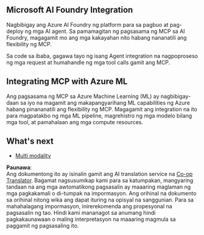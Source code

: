 <!--
CO_OP_TRANSLATOR_METADATA:
{
  "original_hash": "f1262ab21f5ebbe1003fb0114c7ca545",
  "translation_date": "2025-06-02T20:47:08+00:00",
  "source_file": "05-AdvancedTopics/mcp-integration/README.md",
  "language_code": "tl"
}
-->
## Microsoft AI Foundry Integration

Nagbibigay ang Azure AI Foundry ng platform para sa pagbuo at pag-deploy ng mga AI agent. Sa pamamagitan ng pagsasama ng MCP sa AI Foundry, magagamit mo ang mga kakayahan nito habang nananatili ang flexibility ng MCP.

Sa code sa ibaba, gagawa tayo ng isang Agent integration na nagpoproseso ng mga request at humahandle ng mga tool calls gamit ang MCP.

## Integrating MCP with Azure ML

Ang pagsasama ng MCP sa Azure Machine Learning (ML) ay nagbibigay-daan sa iyo na magamit ang makapangyarihang ML capabilities ng Azure habang pinananatili ang flexibility ng MCP. Magagamit ang integration na ito para magpatakbo ng mga ML pipeline, magrehistro ng mga modelo bilang mga tool, at pamahalaan ang mga compute resources.

## What's next

- [Multi modality](../mcp-multi-modality/README.md)

**Paunawa**:  
Ang dokumentong ito ay isinalin gamit ang AI translation service na [Co-op Translator](https://github.com/Azure/co-op-translator). Bagamat nagsusumikap kami para sa katumpakan, mangyaring tandaan na ang mga awtomatikong pagsasalin ay maaaring maglaman ng mga pagkakamali o di-tumpak na impormasyon. Ang orihinal na dokumento sa orihinal nitong wika ang dapat ituring na opisyal na sanggunian. Para sa mahahalagang impormasyon, inirerekomenda ang propesyonal na pagsasalin ng tao. Hindi kami mananagot sa anumang hindi pagkakaunawaan o maling interpretasyon na maaaring magmula sa paggamit ng pagsasaling ito.